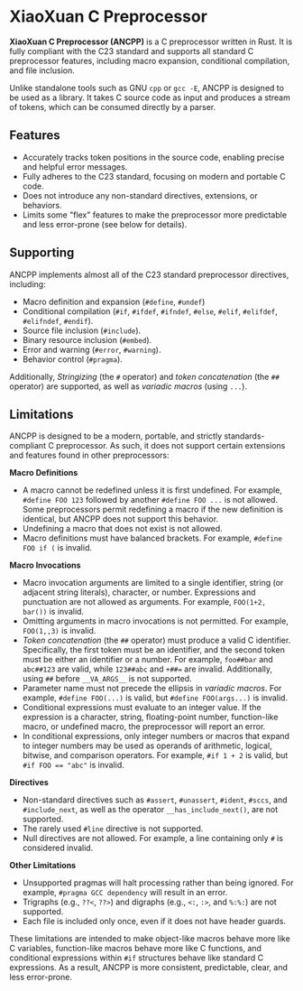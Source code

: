 # XiaoXuan C Preprocessor

**XiaoXuan C Preprocessor (ANCPP)** is a C preprocessor written in Rust. It is fully compliant with the C23 standard and supports all standard C preprocessor features, including macro expansion, conditional compilation, and file inclusion.

Unlike standalone tools such as GNU `cpp` or `gcc -E`, ANCPP is designed to be used as a library. It takes C source code as input and produces a stream of tokens, which can be consumed directly by a parser.

## Features

- Accurately tracks token positions in the source code, enabling precise and helpful error messages.
- Fully adheres to the C23 standard, focusing on modern and portable C code.
- Does not introduce any non-standard directives, extensions, or behaviors.
- Limits some "flex" features to make the preprocessor more predictable and less error-prone (see below for details).

## Supporting

ANCPP implements almost all of the C23 standard preprocessor directives, including:

- Macro definition and expansion (`#define`, `#undef`)
- Conditional compilation (`#if`, `#ifdef`, `#ifndef`, `#else`, `#elif`, `#elifdef`, `#elifndef`, `#endif`).
- Source file inclusion (`#include`).
- Binary resource inclusion (`#embed`).
- Error and warning (`#error`, `#warning`).
- Behavior control (`#pragma`).

Additionally, _Stringizing_ (the `#` operator) and _token concatenation_ (the `##` operator) are supported, as well as _variadic macros_ (using `...`).

## Limitations

ANCPP is designed to be a modern, portable, and strictly standards-compliant C preprocessor. As such, it does not support certain extensions and features found in other preprocessors:

**Macro Definitions**

- A macro cannot be redefined unless it is first undefined. For example, `#define FOO 123` followed by another `#define FOO ...` is not allowed. Some preprocessors permit redefining a macro if the new definition is identical, but ANCPP does not support this behavior.
- Undefining a macro that does not exist is not allowed.
- Macro definitions must have balanced brackets. For example, `#define FOO if (` is invalid.

**Macro Invocations**

- Macro invocation arguments are limited to a single identifier, string (or adjacent string literals), character, or number. Expressions and punctuation are not allowed as arguments. For example, `FOO(1+2, bar())` is invalid.
- Omitting arguments in macro invocations is not permitted. For example, `FOO(1,,3)` is invalid.
- _Token concatenation_ (the `##` operator) must produce a valid C identifier. Specifically, the first token must be an identifier, and the second token must be either an identifier or a number. For example, `foo##bar` and `abc##123` are valid, while `123##abc` and `+##=` are invalid. Additionally, using `##` before `__VA_ARGS__` is not supported.
- Parameter name must not precede the ellipsis in _variadic macros_. For example, `#define FOO(...)` is valid, but `#define FOO(args...)` is invalid.
- Conditional expressions must evaluate to an integer value. If the expression is a character, string, floating-point number, function-like macro, or undefined macro, the preprocessor will report an error.
- In conditional expressions, only integer numbers or macros that expand to integer numbers may be used as operands of arithmetic, logical, bitwise, and comparison operators. For example, `#if 1 + 2` is valid, but `#if FOO == "abc"` is invalid.

**Directives**

- Non-standard directives such as `#assert`, `#unassert`, `#ident`, `#sccs`, and `#include_next`, as well as the operator `__has_include_next()`, are not supported.
- The rarely used `#line` directive is not supported.
- Null directives are not allowed. For example, a line containing only `#` is considered invalid.

**Other Limitations**

- Unsupported pragmas will halt processing rather than being ignored. For example, `#pragma GCC dependency` will result in an error.
- Trigraphs (e.g., `??<`, `??>`) and digraphs (e.g., `<:`, `:>`, and `%:%:`) are not supported.
- Each file is included only once, even if it does not have header guards.

These limitations are intended to make object-like macros behave more like C variables, function-like macros behave more like C functions, and conditional expressions within `#if` structures behave like standard C expressions. As a result, ANCPP is more consistent, predictable, clear, and less error-prone.
